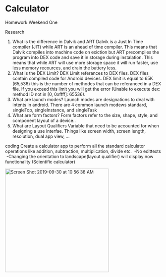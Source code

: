 # Calculator

Homework Weekend One

Research
1. What is the difference in Dalvik and ART
Dalvik is a Just In Time compiler (JIT) while ART is an ahead of time compiler.  This means that Dalvik compiles into machine code on exiction but ART precompiles the program into DEX code and save it in storage during instalation.  This means that while ART will use more storage space it will run faster, use less memory recources, and drain the battery less.
2. What is the DEX Limit?
DEX Limit referances to DEX files.  DEX files contain compiled code for Android devices. DEX limit is equal to 65K (65,536) this is the number of methodes that can be referanced in a DEX file. If you exceed this limit you will get the error (Unable to execute dex: method ID not in [0, 0xffff]: 65536).
3. What are launch modes?
Launch modes are designations to deal with intents in android.  There are 4 common launch modews standard, singleTop, singleInstance, and singleTask
4. What are form factors?
Form factors refer to the size, shape, style, and component layout of a device..  
5. What are Layout Qualifiers
Variable that need to be accounted for when designing a use interfae.  Things like screen width, screen length, resolution, dual app view, ...

coding
Create a calculator app to perform all the standard calculator operations like addition, subtraction, multiplication, divide etc. 
 -No edittexts
 -Changing the orientation to landscape(layout qualifier) will display now functionality (Scientific calculator)

<img width="334" alt="Screen Shot 2019-09-30 at 10 56 38 AM" src="https://user-images.githubusercontent.com/55797189/65891822-32879000-e373-11e9-9bb6-4cb6d4a92bc2.png">
